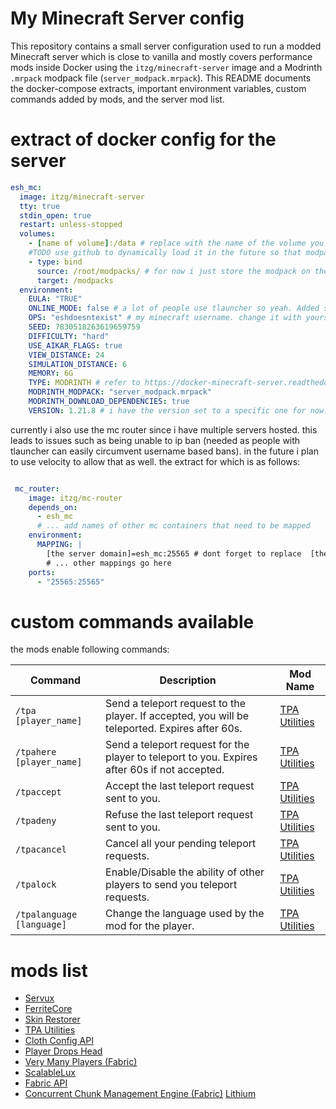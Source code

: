 # My Minecraft Server config

This repository contains a small server configuration used to run a modded Minecraft server which is close to vanilla and mostly covers performance mods inside Docker using the `itzg/minecraft-server` image and a Modrinth `.mrpack` modpack file (`server_modpack.mrpack`). This README documents the docker-compose extracts, important environment variables, custom commands added by mods, and the server mod list.

# extract of docker config for the server

```yaml
esh_mc:
  image: itzg/minecraft-server
  tty: true
  stdin_open: true
  restart: unless-stopped
  volumes:
    - [name of volume]:/data # replace with the name of the volume you wish to use for the server
    #TODO use github to dynamically load it in the future so that modpack can be much more easily updated
    - type: bind
      source: /root/modpacks/ # for now i just store the modpack on the server. 
      target: /modpacks
  environment:
    EULA: "TRUE"
    ONLINE_MODE: false # a lot of people use tlauncher so yeah. Added skin restorer so that people can use skins
    OPS: "eshdoesntexist" # my minecraft username. change it with yours if you plan to use this
    SEED: 7830518263619659759
    DIFFICULTY: "hard"
    USE_AIKAR_FLAGS: true
    VIEW_DISTANCE: 24
    SIMULATION_DISTANCE: 6
    MEMORY: 6G
    TYPE: MODRINTH # refer to https://docker-minecraft-server.readthedocs.io/en/latest/types-and-platforms/mod-platforms/modrinth-modpacks/
    MODRINTH_MODPACK: "server_modpack.mrpack"
    MODRINTH_DOWNLOAD_DEPENDENCIES: true
    VERSION: 1.21.8 # i have the version set to a specific one for now. i will update this in the future as mods are updated.
```

currently i also use the mc router since i have multiple servers hosted. this leads to issues such as being unable to ip ban (needed as people with tlauncher can easily circumvent username based bans). in the future i plan to use velocity to allow that as well.
the extract for which is as follows:

```yaml 

 mc_router:
    image: itzg/mc-router
    depends_on:
      - esh_mc
      # ... add names of other mc containers that need to be mapped
    environment:
      MAPPING: |
        [the server domain]=esh_mc:25565 # dont forget to replace  [the server domain] with the actual server domain
        # ... other mappings go here
    ports:
      - "25565:25565"
```

# custom commands available

the mods enable following commands:

| Command                   | Description                                                                                    | Mod Name                                                |
| ------------------------- | ---------------------------------------------------------------------------------------------- | ------------------------------------------------------- |
| `/tpa [player_name]`      | Send a teleport request to the player. If accepted, you will be teleported. Expires after 60s. | [TPA Utilities](https://modrinth.com/mod/tpa-utilities) |
| `/tpahere [player_name]`  | Send a teleport request for the player to teleport to you. Expires after 60s if not accepted.  | [TPA Utilities](https://modrinth.com/mod/tpa-utilities) |
| `/tpaccept`               | Accept the last teleport request sent to you.                                                  | [TPA Utilities](https://modrinth.com/mod/tpa-utilities) |
| `/tpadeny`                | Refuse the last teleport request sent to you.                                                  | [TPA Utilities](https://modrinth.com/mod/tpa-utilities) |
| `/tpacancel`              | Cancel all your pending teleport requests.                                                     | [TPA Utilities](https://modrinth.com/mod/tpa-utilities) |
| `/tpalock`                | Enable/Disable the ability of other players to send you teleport requests.                     | [TPA Utilities](https://modrinth.com/mod/tpa-utilities) |
| `/tpalanguage [language]` | Change the language used by the mod for the player.                                            | [TPA Utilities](https://modrinth.com/mod/tpa-utilities) |

# mods list

- [Servux](https://modrinth.com/mod/servux)
- [FerriteCore](https://modrinth.com/mod/ferrite-core)
- [Skin Restorer](https://modrinth.com/mod/skinrestorer)
- [TPA Utilities](https://modrinth.com/mod/tpa-utilities)
- [Cloth Config API](https://modrinth.com/mod/cloth-config)
- [Player Drops Head](https://modrinth.com/mod/player-drops-head)
- [Very Many Players (Fabric)](https://modrinth.com/mod/vmp-fabric)
- [ScalableLux](https://modrinth.com/mod/scalablelux)
- [Fabric API](https://modrinth.com/mod/fabric-api)
- [Concurrent Chunk Management Engine (Fabric)](https://modrinth.com/mod/c2me-fabric)
  [Lithium](https://modrinth.com/mod/lithium)

